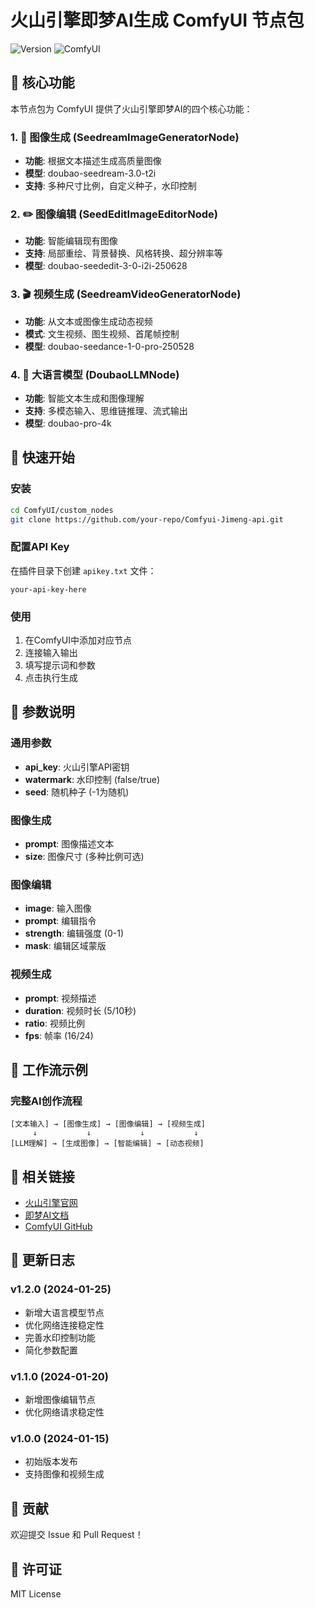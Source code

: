 # 火山引擎即梦AI生成 ComfyUI 节点包

![Version](https://img.shields.io/badge/version-1.2.0-blue)
![ComfyUI](https://img.shields.io/badge/ComfyUI-Compatible-green)

## 🎯 核心功能

本节点包为 ComfyUI 提供了火山引擎即梦AI的四个核心功能：

### 1. 🎨 图像生成 (SeedreamImageGeneratorNode)
- **功能**: 根据文本描述生成高质量图像
- **模型**: doubao-seedream-3.0-t2i
- **支持**: 多种尺寸比例，自定义种子，水印控制

### 2. ✏️ 图像编辑 (SeedEditImageEditorNode)  
- **功能**: 智能编辑现有图像
- **支持**: 局部重绘、背景替换、风格转换、超分辨率等
- **模型**: doubao-seededit-3-0-i2i-250628

### 3. 🎬 视频生成 (SeedreamVideoGeneratorNode)
- **功能**: 从文本或图像生成动态视频
- **模式**: 文生视频、图生视频、首尾帧控制
- **模型**: doubao-seedance-1-0-pro-250528

### 4. 🤖 大语言模型 (DoubaoLLMNode)
- **功能**: 智能文本生成和图像理解
- **支持**: 多模态输入、思维链推理、流式输出
- **模型**: doubao-pro-4k

## 🚀 快速开始

### 安装
```bash
cd ComfyUI/custom_nodes
git clone https://github.com/your-repo/Comfyui-Jimeng-api.git
```

### 配置API Key
在插件目录下创建 `apikey.txt` 文件：
```
your-api-key-here
```

### 使用
1. 在ComfyUI中添加对应节点
2. 连接输入输出
3. 填写提示词和参数
4. 点击执行生成

## 📖 参数说明

### 通用参数
- **api_key**: 火山引擎API密钥
- **watermark**: 水印控制 (false/true)
- **seed**: 随机种子 (-1为随机)

### 图像生成
- **prompt**: 图像描述文本
- **size**: 图像尺寸 (多种比例可选)

### 图像编辑  
- **image**: 输入图像
- **prompt**: 编辑指令
- **strength**: 编辑强度 (0-1)
- **mask**: 编辑区域蒙版

### 视频生成
- **prompt**: 视频描述
- **duration**: 视频时长 (5/10秒)
- **ratio**: 视频比例
- **fps**: 帧率 (16/24)

## 🔄 工作流示例

### 完整AI创作流程
```
[文本输入] → [图像生成] → [图像编辑] → [视频生成]
     ↓           ↓           ↓           ↓
[LLM理解] → [生成图像] → [智能编辑] → [动态视频]
```

## 🔗 相关链接

- [火山引擎官网](https://www.volcengine.com/)
- [即梦AI文档](https://www.volcengine.com/docs/82379)
- [ComfyUI GitHub](https://github.com/comfyanonymous/ComfyUI)

## 📝 更新日志

### v1.2.0 (2024-01-25)
- 新增大语言模型节点
- 优化网络连接稳定性
- 完善水印控制功能
- 简化参数配置

### v1.1.0 (2024-01-20)
- 新增图像编辑节点
- 优化网络请求稳定性

### v1.0.0 (2024-01-15)
- 初始版本发布
- 支持图像和视频生成

## 🤝 贡献

欢迎提交 Issue 和 Pull Request！

## 📄 许可证

MIT License